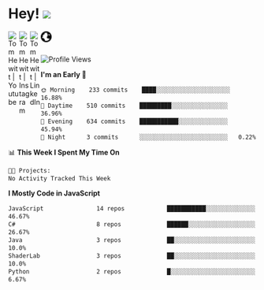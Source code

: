 # Hey! <img src="https://media.giphy.com/media/hvRJCLFzcasrR4ia7z/giphy.gif" width="25px">

<a href="https://www.youtube.com/user/tomhewittification/videos?view_as=subscriber">
  <img align="left" alt="Tom Hewitt | Youtube" width="22px" src="https://raw.githubusercontent.com/peterthehan/peterthehan/master/assets/youtube.svg" />
</a>

<a href="https://www.instagram.com/iamtomhewitt/">
  <img align="left" alt="Tom Hewitt | Instagram" width="22px" src="https://i.pinimg.com/originals/18/a6/44/18a6443f79f1dc89ad9c30eb057f6007.png" />
</a>

<a href="https://www.linkedin.com/in/thomas-hewitt-ab7724a8/">
  <img align="left" alt="Tom Hewitt | LinkedIn" width="22px" src="https://raw.githubusercontent.com/peterthehan/peterthehan/master/assets/linkedin.svg" />
</a>

<a href="https://iamtomhewitt.github.io/website/#/">
  <img align="left" alt="Tom Hewitt | Website" width="22px" src="https://raw.githubusercontent.com/iconic/open-iconic/master/svg/globe.svg"/>
</a>

</br>
</br>

<!--START_SECTION:waka-->
![Profile Views](http://img.shields.io/badge/Profile%20Views-15-blue)

**I'm an Early 🐤** 

```text
🌞 Morning    233 commits    ████░░░░░░░░░░░░░░░░░░░░░   16.88% 
🌆 Daytime    510 commits    █████████░░░░░░░░░░░░░░░░   36.96% 
🌃 Evening    634 commits    ███████████░░░░░░░░░░░░░░   45.94% 
🌙 Night      3 commits      ░░░░░░░░░░░░░░░░░░░░░░░░░   0.22%

```


📊 **This Week I Spent My Time On** 

```text
🐱‍💻 Projects: 
No Activity Tracked This Week

```

**I Mostly Code in JavaScript** 

```text
JavaScript               14 repos            ███████████░░░░░░░░░░░░░░   46.67% 
C#                       8 repos             ██████░░░░░░░░░░░░░░░░░░░   26.67% 
Java                     3 repos             ██░░░░░░░░░░░░░░░░░░░░░░░   10.0% 
ShaderLab                3 repos             ██░░░░░░░░░░░░░░░░░░░░░░░   10.0% 
Python                   2 repos             █░░░░░░░░░░░░░░░░░░░░░░░░   6.67%

```



<!--END_SECTION:waka-->
